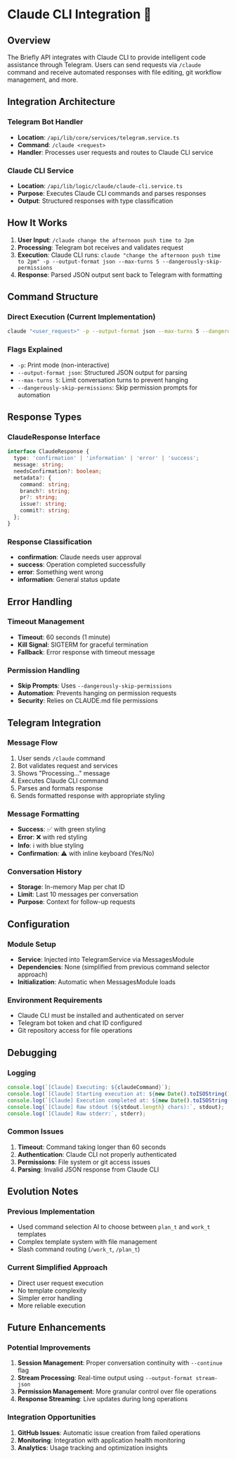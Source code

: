 # Claude CLI Integration 🤖

## Overview

The Briefly API integrates with Claude CLI to provide intelligent code assistance through Telegram. Users can send requests via `/claude` command and receive automated responses with file editing, git workflow management, and more.

## Integration Architecture

### Telegram Bot Handler
- **Location**: `/api/lib/core/services/telegram.service.ts`
- **Command**: `/claude <request>`
- **Handler**: Processes user requests and routes to Claude CLI service

### Claude CLI Service
- **Location**: `/api/lib/logic/claude/claude-cli.service.ts`
- **Purpose**: Executes Claude CLI commands and parses responses
- **Output**: Structured responses with type classification

## How It Works

1. **User Input**: `/claude change the afternoon push time to 2pm`
2. **Processing**: Telegram bot receives and validates request
3. **Execution**: Claude CLI runs: `claude "change the afternoon push time to 2pm" -p --output-format json --max-turns 5 --dangerously-skip-permissions`
4. **Response**: Parsed JSON output sent back to Telegram with formatting

## Command Structure

### Direct Execution (Current Implementation)
```bash
claude "<user_request>" -p --output-format json --max-turns 5 --dangerously-skip-permissions
```

### Flags Explained
- `-p`: Print mode (non-interactive)
- `--output-format json`: Structured JSON output for parsing
- `--max-turns 5`: Limit conversation turns to prevent hanging
- `--dangerously-skip-permissions`: Skip permission prompts for automation

## Response Types

### ClaudeResponse Interface
```typescript
interface ClaudeResponse {
  type: 'confirmation' | 'information' | 'error' | 'success';
  message: string;
  needsConfirmation?: boolean;
  metadata?: {
    command: string;
    branch?: string;
    pr?: string;
    issue?: string;
    commit?: string;
  };
}
```

### Response Classification
- **confirmation**: Claude needs user approval
- **success**: Operation completed successfully
- **error**: Something went wrong
- **information**: General status update

## Error Handling

### Timeout Management
- **Timeout**: 60 seconds (1 minute)
- **Kill Signal**: SIGTERM for graceful termination
- **Fallback**: Error response with timeout message

### Permission Handling
- **Skip Prompts**: Uses `--dangerously-skip-permissions`
- **Automation**: Prevents hanging on permission requests
- **Security**: Relies on CLAUDE.md file permissions

## Telegram Integration

### Message Flow
1. User sends `/claude` command
2. Bot validates request and services
3. Shows "Processing..." message
4. Executes Claude CLI command
5. Parses and formats response
6. Sends formatted response with appropriate styling

### Message Formatting
- **Success**: ✅ with green styling
- **Error**: ❌ with red styling
- **Info**: ℹ️ with blue styling
- **Confirmation**: ⚠️ with inline keyboard (Yes/No)

### Conversation History
- **Storage**: In-memory Map per chat ID
- **Limit**: Last 10 messages per conversation
- **Purpose**: Context for follow-up requests

## Configuration

### Module Setup
- **Service**: Injected into TelegramService via MessagesModule
- **Dependencies**: None (simplified from previous command selector approach)
- **Initialization**: Automatic when MessagesModule loads

### Environment Requirements
- Claude CLI must be installed and authenticated on server
- Telegram bot token and chat ID configured
- Git repository access for file operations

## Debugging

### Logging
```typescript
console.log(`[Claude] Executing: ${claudeCommand}`);
console.log(`[Claude] Starting execution at: ${new Date().toISOString()}`);
console.log(`[Claude] Execution completed at: ${new Date().toISOString()}`);
console.log(`[Claude] Raw stdout (${stdout.length} chars):`, stdout);
console.log(`[Claude] Raw stderr:`, stderr);
```

### Common Issues
1. **Timeout**: Command taking longer than 60 seconds
2. **Authentication**: Claude CLI not properly authenticated
3. **Permissions**: File system or git access issues
4. **Parsing**: Invalid JSON response from Claude CLI

## Evolution Notes

### Previous Implementation
- Used command selection AI to choose between `plan_t` and `work_t` templates
- Complex template system with file management
- Slash command routing (`/work_t`, `/plan_t`)

### Current Simplified Approach
- Direct user request execution
- No template complexity
- Simpler error handling
- More reliable execution

## Future Enhancements

### Potential Improvements
1. **Session Management**: Proper conversation continuity with `--continue` flag
2. **Stream Processing**: Real-time output using `--output-format stream-json`
3. **Permission Management**: More granular control over file operations
4. **Response Streaming**: Live updates during long operations

### Integration Opportunities
1. **GitHub Issues**: Automatic issue creation from failed operations
2. **Monitoring**: Integration with application health monitoring
3. **Analytics**: Usage tracking and optimization insights